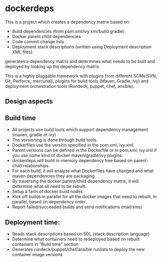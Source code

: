 # dockerdeps
This is a project which creates a dependency matrix based on:
* Build dependencies (from pom.xml/ivy.xml/build.gradle)
* Docker parent child dependencies
* Code commit change lists
* Deployment stack descriptions (written using Deployment description XML files)

generates a dependency matrix and determines what needs to be built and deployed by looking up the dependency matrix.

This is a highly pluggable framework with plugins from different SCMs(SVN, Git, Perforce, mercurial), plugins for build tools (Maven, Gradle, ivy) and deployment orchestration tools (Rundeck, puppet, chef, ansible).

## Design aspects

Build time
-----------
* All projects use build tools which support dependency management (maven, gradle or ivy)
* The versioning is done through build tools.
* Dockerfiles use the version specified in the pom.xml, ivy.xml.
* Parent versions can be defined in the Dockerfile or in pom.xml, ivy.xml if you use some kind of docker maven/gradle/ivy plugins.
* dockerdeps will build in-memory dependency tree based on parent-child relationships.
* For each build, it will analyze what Dockerfiles have changed and what maven dependencies they are packaging.
* By traversing the docker parent/child dependency matrix, it will determine what all need to be rebuilt.
* Setup a farm of docker build nodes
* Kick off builds in parallel for all the docker images that need to rebuilt, in parallel, based on dependency order.
* Report failed/succeeded builds and send notifications (mail/sms)

Deployment time:
----------------
* Reads stack descriptions based on SDL (stack description language)
* Determine what containers need to redeployed based on rebuilt containers in "Build time" section
* Generates rundeck/puppet/chef/ansible runlists to deploy the new container image versions

